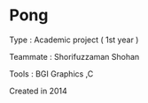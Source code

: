 # Pong
Type : Academic project ( 1st year )

Teammate : Shorifuzzaman Shohan

Tools : BGI Graphics ,C

Created in 2014
